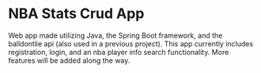 # NBA Stats Crud App

Web app made utilizing Java, the Spring Boot framework, and the balldontlie api (also used in a previous project). This app currently includes registration, login, and an nba player info search functionality. More features will be added along the way.
